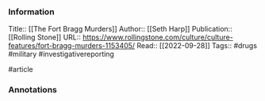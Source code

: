 
### Information
Title:: [[The Fort Bragg Murders]]
Author:: [[Seth Harp]]
Publication:: [[Rolling Stone]]
URL:: https://www.rollingstone.com/culture/culture-features/fort-bragg-murders-1153405/
Read:: [[2022-09-28]]
Tags:: #drugs #military #investigativereporting

#article

### Annotations
